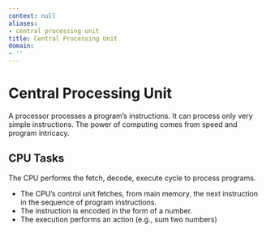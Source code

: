```yaml
---
context: null
aliases:
- central processing unit
title: Central Processing Unit
domain:
- ''
---
```


# Central Processing Unit

A processor processes a program’s instructions. It can process only very simple instructions. The power of computing comes from speed and program intricacy.

## CPU Tasks

The CPU performs the fetch, decode, execute cycle to process programs.

- The CPU’s control unit fetches, from main memory, the next instruction in the sequence of program instructions.
- The instruction is encoded in the form of a number.
- The execution performs an action (e.g., sum two numbers)
